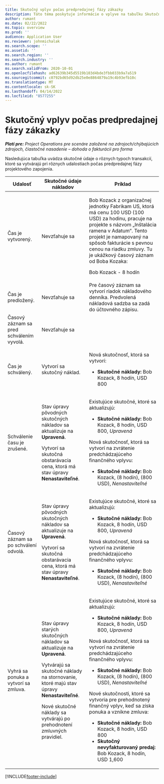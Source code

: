 ```yaml
---
title: Skutočný vplyv počas predpredajnej fázy zákazky
description: Táto téma poskytuje informácie o vplyve na tabuľku Skutočnosti pri rôznych udalostiach, kým je zákazka v štádiu predpredaja v Microsofte Dynamics 365 Project Operations.
author: rumant
ms.date: 02/22/2022
ms.topic: overview
ms.prod: ''
audience: Application User
ms.reviewer: johnmichalak
ms.search.scope: ''
ms.assetid: ''
ms.search.region: ''
ms.search.industry: ''
ms.author: rumant
ms.search.validFrom: 2020-10-01
ms.openlocfilehash: ad62639b345d5519b103d4bde3fbb033b9a7a519
ms.sourcegitcommit: c0792bd65d92db25e0e8864879a19c4b93efb10c
ms.translationtype: MT
ms.contentlocale: sk-SK
ms.lasthandoff: 04/14/2022
ms.locfileid: "8577255"
---
```

# <a name="actuals-impact-during-the-pre-sales-stage-of-an-engagement"></a>Skutočný vplyv počas predpredajnej fázy zákazky

_**Platí pre:** Project Operations pre scenáre založené na zdrojoch/chýbajúcich zdrojoch, čiastočné nasadenie – dohoda o fakturácii pro forma_

Nasledujúca tabuľka uvádza skutočné údaje o rôznych typoch transakcií, ktoré sa vytvárajú pri rôznych udalostiach počas predpredajnej fázy projektového zapojenia.

| Udalosť | Skutočné údaje nákladov | Príklad |
|---|---|---|
| Čas je vytvorený. | Nevzťahuje sa | <p>Bob Kozack z organizačnej jednotky Fabrikam US, ktorá má cenu 100 USD (100 USD) za hodinu, pracuje na projekte s názvom „Inštalácia ramena v Adatum“. Tento projekt je namapovaný na spôsob fakturácie s pevnou cenou na riadku zmluvy. Tu je ukážkový časový záznam od Boba Kozaka:</p><p>Bob Kozack - 8 hodín</p> |
| Čas je predložený. | Nevzťahuje sa | Pre časový záznam sa vytvorí riadok nákladového denníka. Predvolená nákladová sadzba sa zadá do účtovného zápisu. |
| Časový záznam sa pred schválením vyvolá. | Nevzťahuje sa | |
| Čas je schválený. | Vytvorí sa skutočný náklad. | <p>Nová skutočnosť, ktorá sa vytvorí:</p><ul><li>**Skutočné náklady:** Bob Kozack, 8 hodín, USD 800</li></ul> |
| Schválenie času je zrušené. | <p>Stav úpravy pôvodných skutočných nákladov sa aktualizuje na **Upravená**.</p><p>Vytvorí sa skutočná obstarávacia cena, ktorá má stav úpravy **Nenastaviteľné**.</p> | <p>Existujúce skutočné, ktoré sa aktualizujú:</p><ul><li>**Skutočné náklady:** Bob Kozack, 8 hodín, USD 800, *Upravená*</li></ul><p>Nová skutočnosť, ktorá sa vytvorí na zvrátenie predchádzajúceho finančného vplyvu:</p><ul><li>**Skutočné náklady:** Bob Kozack, (8 hodín), (800 USD), *Nenastaviteľné*</li></ul> |
| Časový záznam sa po schválení odvolá. | <p>Stav úpravy pôvodných skutočných nákladov sa aktualizuje na **Upravená**.</p><p>Vytvorí sa skutočná obstarávacia cena, ktorá má stav úpravy **Nenastaviteľné**.</p> | <p>Existujúce skutočné, ktoré sa aktualizujú:</p><ul><li>**Skutočné náklady:** Bob Kozack, 8 hodín, USD 800, *Upravená*</li></ul><p>Nová skutočnosť, ktorá sa vytvorí na zvrátenie predchádzajúceho finančného vplyvu:</p><ul><li>**Skutočné náklady:** Bob Kozack, (8 hodín), (800 USD), *Nenastaviteľné*</li></ul> |
| Vyhrá sa ponuka a vytvorí sa zmluva. | <p>Stav úpravy starých skutočných nákladov sa aktualizuje na **Upravená**.</p><p>Vytvárajú sa skutočné náklady na stornovanie, ktoré majú stav úpravy **Nenastaviteľné**.</p><p>Nové skutočné náklady sa vytvárajú po prehodnotení zmluvných pravidiel.</p> | <p>Existujúce skutočné, ktoré sa aktualizujú:</p><ul><li>**Skutočné náklady:** Bob Kozack, 8 hodín, USD 800, *Upravená*</li></ul><p>Nová skutočnosť, ktorá sa vytvorí na zvrátenie predchádzajúceho finančného vplyvu:</p><ul><li>**Skutočné náklady:** Bob Kozack, (8 hodín), (800 USD), *Nenastaviteľné*</li></ul><p>Nové skutočnosti, ktoré sa vytvoria pre prehodnotený finančný vplyv, keď sa získa ponuka a vznikne zmluva:</p><ul><li>**Skutočné náklady:** Bob Kozack, 8 hodín, USD 800</li><li>**Skutočný nevyfakturovaný predaj:** Bob Kozack, 8 hodín, USD 1,600</li></ul> |

[!INCLUDE[footer-include](../includes/footer-banner.md)]
